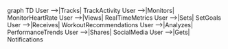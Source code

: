 graph TD
  User -->|Tracks| TrackActivity
  User -->|Monitors| MonitorHeartRate
  User -->|Views| RealTimeMetrics
  User -->|Sets| SetGoals
  User -->|Receives| WorkoutRecommendations
  User -->|Analyzes| PerformanceTrends
  User -->|Shares| SocialMedia
  User -->|Gets| Notifications




